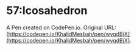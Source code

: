 # 57:Icosahedron

A Pen created on CodePen.io. Original URL: [https://codepen.io/KhalidMesbah/pen/wvqdBjX](https://codepen.io/KhalidMesbah/pen/wvqdBjX).


